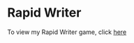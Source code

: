 # Rapid Writer

To view my Rapid Writer game, click [here](https://noahmiller4.github.io/Rapid-Writer/)

